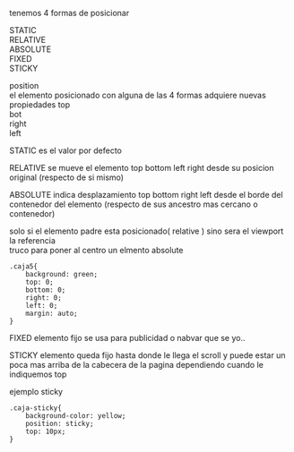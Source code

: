 tenemos 4 formas de posicionar 

STATIC <br/>
RELATIVE  <br/>
ABSOLUTE  <br/>
FIXED    <br/>
STICKY   <br/>


position <br/>
el elemento posicionado con alguna de las 4 formas adquiere nuevas propiedades
top <br/>
bot <br/>
right <br/>
left <br/>

STATIC es el  valor por defecto <br/>

RELATIVE se mueve el elemento top bottom left right desde su posicion original (respecto de si mismo)
<br/>

ABSOLUTE indica desplazamiento top bottom right left desde el borde del contenedor del elemento (respecto de sus ancestro mas cercano o contenedor)

solo si el elemento padre esta posicionado( relative ) sino sera el viewport la referencia
<br/>
truco para poner al centro un elmento absolute

```
.caja5{
    background: green;
    top: 0;
    bottom: 0;
    right: 0;
    left: 0;
    margin: auto;
}
```

FIXED  elemento fijo se usa para publicidad o nabvar que se yo..
<br/>

STICKY elemento queda fijo hasta donde le llega el scroll y puede estar un poca mas arriba de la cabecera de la pagina dependiendo cuando le indiquemos top

ejemplo sticky

```
.caja-sticky{
    background-color: yellow;
    position: sticky;
    top: 10px;
}
```
<br/>

